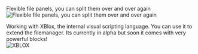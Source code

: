 Flexible file panels, you can split them over and over again
![Flexible file panels, you can split them over and over again](https://raw.githubusercontent.com/mc007/xbox-app/master/misc/screenshots/screenshot-3.jpg)

Working with XBlox, the internal visual scripting language. You can use it to extend the filemanager. Its currently in alpha but soon it comes with very powerful blocks!  
![XBLOX](https://raw.githubusercontent.com/mc007/xbox-app/master/misc/screenshots/xblox.jpg)

